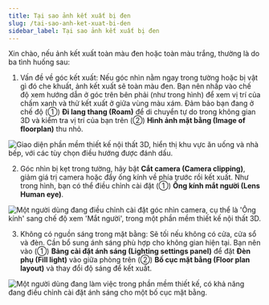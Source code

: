```yaml
---
title: Tại sao ảnh kết xuất bị đen
slug: /tai-sao-anh-ket-xuat-bi-den
sidebar_label: Tại sao ảnh kết xuất bị đen
---
```


Xin chào, nếu ảnh kết xuất toàn màu đen hoặc toàn màu trắng, thường là do ba tình huống sau:

1. Vấn đề về góc kết xuất: Nếu góc nhìn nằm ngay trong tường hoặc bị vật gì đó che khuất, ảnh kết xuất sẽ toàn màu đen. Bạn nên nhấp vào chế độ xem hướng dẫn ở góc trên bên phải (như trong hình) để xem vị trí của chấm xanh và thử kết xuất ở giữa vùng màu xám. Đảm bảo bạn đang ở chế độ (①) **Đi lang thang (Roam)** để di chuyển tự do trong không gian 3D và kiểm tra vị trí của bạn trên (②) **Hình ảnh mặt bằng (Image of floorplan)** thu nhỏ.

![Giao diện phần mềm thiết kế nội thất 3D, hiển thị khu vực ăn uống và nhà bếp, với các tùy chọn điều hướng được đánh dấu.](https://storage.googleapis.com/jegavn_kb/images/9e06eb89-6d30-472b-8816-60d0c27db398.png)

2. Góc nhìn bị kẹt trong tường, hãy bật **Cắt camera (Camera clipping)**, giảm giá trị camera hoặc đẩy ống kính về phía trước rồi kết xuất. Như trong hình, bạn có thể điều chỉnh cài đặt (①) **Ống kính mắt người (Lens Human eye)**.

![Một người dùng đang điều chỉnh cài đặt góc nhìn camera, cụ thể là 'Ống kính' sang chế độ xem 'Mắt người', trong một phần mềm thiết kế nội thất 3D.](https://storage.googleapis.com/jegavn_kb/images/a21d372b-cf0b-4d56-ab01-78761913b013.png)

3. Không có nguồn sáng trong mặt bằng: Sẽ tối nếu không có cửa, cửa sổ và đèn. Cần bổ sung ánh sáng phù hợp cho không gian hiện tại. Bạn nên vào (①) **Bảng cài đặt ánh sáng (Lighting settings panel)** để đặt **Đèn phụ (Fill light)** vào giữa phòng trên (②) **Bố cục mặt bằng (Floor plan layout)** và thay đổi độ sáng để kết xuất.

![Một người dùng đang làm việc trong phần mềm thiết kế, có khả năng đang điều chỉnh cài đặt ánh sáng cho một bố cục mặt bằng.](https://storage.googleapis.com/jegavn_kb/images/7c02cac8-e0b5-45de-a53f-633e00a5510a.png)